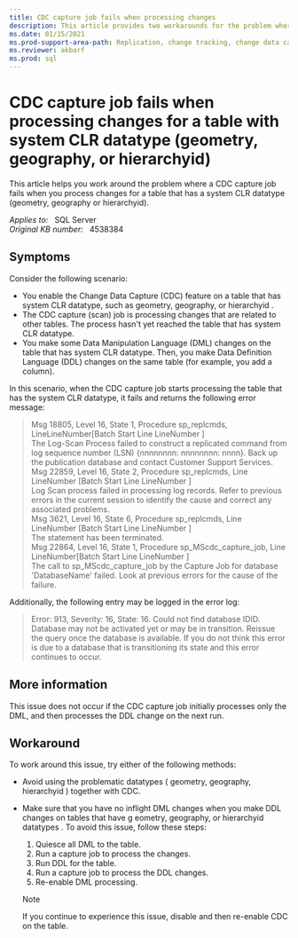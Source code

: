 ```yaml
---
title: CDC capture job fails when processing changes
description: This article provides two workarounds for the problem where a CDC capture job fails when you process changes for a table that has a system CLR datatype (geometry, geography or hierarchyid).
ms.date: 01/15/2021
ms.prod-support-area-path: Replication, change tracking, change data capture
ms.reviewer: akbarf
ms.prod: sql 
---
```

# CDC capture job fails when processing changes for a table with system CLR datatype (geometry, geography, or hierarchyid)

This article helps you work around the problem where a CDC capture job fails when you process changes for a table that has a system CLR datatype (geometry, geography or hierarchyid).

_Applies to:_ &nbsp; SQL Server  
_Original KB number:_ &nbsp; 4538384

## Symptoms

Consider the following scenario:

- You enable the Change Data Capture (CDC) feature on a table that has system CLR datatype, such as geometry, geography, or hierarchyid .
- The CDC capture (scan) job is processing changes that are related to other tables. The process hasn't yet reached the table that has system CLR datatype.
- You make some Data Manipulation Language (DML) changes on the table that has system CLR datatype. Then, you make Data Definition Language (DDL) changes on the same table (for example, you add a column).

In this scenario, when the CDC capture job starts processing the table that has the system CLR datatype, it fails and returns the following error message:

> Msg 18805, Level 16, State 1, Procedure sp_replcmds, LineLineNumber[Batch Start Line LineNumber ]  
The Log-Scan Process failed to construct a replicated command from log sequence number (LSN) {nnnnnnnn: nnnnnnnn: nnnn}. Back up the publication database and contact Customer Support Services.  
Msg 22859, Level 16, State 2, Procedure sp_replcmds, Line LineNumber [Batch Start Line LineNumber ]  
Log Scan process failed in processing log records. Refer to previous errors in the current session to identify the cause and correct any associated problems.  
Msg 3621, Level 16, State 6, Procedure sp_replcmds, Line LineNumber [Batch Start Line LineNumber ]  
The statement has been terminated.  
Msg 22864, Level 16, State 1, Procedure sp_MScdc_capture_job, Line LineNumber[Batch Start Line LineNumber ]  
The call to sp_MScdc_capture_job by the Capture Job for database 'DatabaseName' failed. Look at previous errors for the cause of the failure.

Additionally, the following entry may be logged in the error log:

> Error: 913, Severity: 16, State: 16.
Could not find database IDID. Database may not be activated yet or may be in transition. Reissue the query once the database is available. If you do not think this error is due to a database that is transitioning its state and this error continues to occur.

## More information

This issue does not occur if the CDC capture job initially processes only the DML, and then processes the DDL change on the next run.

## Workaround

To work around this issue, try either of the following methods:

- Avoid using the problematic datatypes ( geometry, geography, hierarchyid ) together with CDC.
- Make sure that you have no inflight DML changes when you make DDL changes on tables that have g eometry, geography, or hierarchyid datatypes . To avoid this issue, follow these steps:

    1. Quiesce all DML to the table.
    1. Run a capture job to process the changes.
    1. Run DDL for the table.
    1. Run a capture job to process the DDL changes.
    1. Re-enable DML processing.

  > [!NOTE]
  > If you continue to experience this issue, disable and then re-enable CDC on the table.
